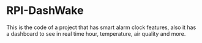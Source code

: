 # RPI-DashWake
This is the code of a project that has smart alarm clock features, also it has a dashboard to see in real time hour, temperature, air quality and more.
